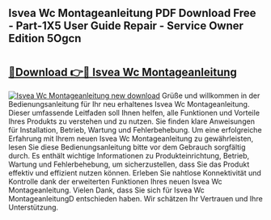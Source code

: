 ## Isvea Wc Montageanleitung PDF Download Free - Part-1X5 User Guide Repair - Service Owner Edition 5Ogcn

# <h2><a href="http://df6batt.blite.top/?on=Isvea+Wc+Montageanleitung">🔗Download 👉🔴 Isvea Wc Montageanleitung</a></h2>

[![Isvea Wc Montageanleitung new download](https://i.imgur.com/lujVjoI.png)](http://df6batt.blite.top/?on=Isvea+Wc+Montageanleitung)
Grüße und willkommen in der Bedienungsanleitung für Ihr neu erhaltenes Isvea Wc Montageanleitung. Dieser umfassende Leitfaden soll Ihnen helfen, alle Funktionen und Vorteile Ihres Produkts zu verstehen und zu nutzen. Sie finden klare Anweisungen für Installation, Betrieb, Wartung und Fehlerbehebung. Um eine erfolgreiche Erfahrung mit Ihrem neuen Isvea Wc Montageanleitung zu gewährleisten, lesen Sie diese Bedienungsanleitung bitte vor dem Gebrauch sorgfältig durch. Es enthält wichtige Informationen zu Produkteinrichtung, Betrieb, Wartung und Fehlerbehebung, um sicherzustellen, dass Sie das Produkt effektiv und effizient nutzen können. Erleben Sie nahtlose Konnektivität und Kontrolle dank der erweiterten Funktionen Ihres neuen Isvea Wc Montageanleitung. Vielen Dank, dass Sie sich für Isvea Wc MontageanleitungD entschieden haben. Wir schätzen Ihr Vertrauen und Ihre Unterstützung.
